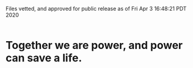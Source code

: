 Files vetted, and approved for public release as of Fri Apr  3 16:48:21 PDT 2020<br><br><h1>Together we are power, and power can save a life.</h1>

